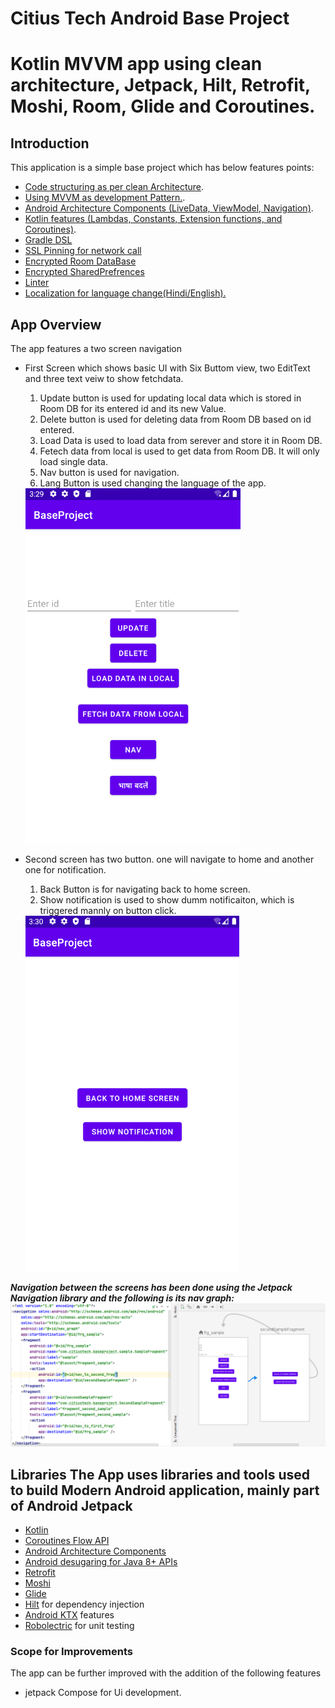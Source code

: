 # Citius Tech Android Base Project

# Kotlin MVVM app using clean architecture, Jetpack, Hilt, Retrofit, Moshi, Room, Glide and Coroutines.

## Introduction
This application is a simple base project which has below features points:
- [Code structuring as per clean Architecture](https://proandroiddev.com/kotlin-clean-architecture-1ad42fcd97fa).
- [Using MVVM as development Pattern.](https://developer.android.com/jetpack/guide?gclid=EAIaIQobChMIg9zV-Y2S8gIVvYdLBR2_XQFgEAAYASAAEgJh7vD_BwE&gclsrc=aw.ds).
- [Android Architecture Components (LiveData, ViewModel, Navigation)](https://developer.android.com/guide/navigation?gclid=EAIaIQobChMIs4WrkY6S8gIV_4dLBR1YvgxjEAAYASAAEgJJbPD_BwE&gclsrc=aw.ds).
- [Kotlin features (Lambdas, Constants, Extension functions, and Coroutines)](https://developer.android.com/kotlin?gclid=EAIaIQobChMIs8PXqI6S8gIVBCUrCh1IzQAMEAAYASAAEgKnVfD_BwE&gclsrc=aw.ds).
- [Gradle DSL](https://medium.com/android-dev-hacks/kotlin-dsl-gradle-scripts-in-android-made-easy-b8e2991e2ba)
- [SSL Pinning for network call](https://square.github.io/okhttp/2.x/okhttp/com/squareup/okhttp/CertificatePinner.html)
- [Encrypted Room DataBase](https://medium.com/vmware-end-user-computing/securing-a-room-database-with-passcode-based-encryption-82ec670961e)
- [Encrypted SharedPrefrences](https://developer.android.com/reference/androidx/security/crypto/EncryptedSharedPreferences)
- [Linter](https://developer.android.com/studio/write/lint)
- [Localization for language change(Hindi/English).](https://www.raywenderlich.com/4878024-android-localization-getting-started)

## App Overview
 The app features a two screen navigation

- First Screen which shows basic UI with Six Buttom view, two EditText and three text veiw to show fetchdata.
  1. Update button is used for updating local data which is stored in Room DB for its entered id and its new Value.
  2. Delete button is used for deleting data from Room DB based on id entered.
  3. Load Data is used to load data from serever and store it in Room DB.
  4. Fetech data from local is used to get data from Room DB. It will only load single data.
  5. Nav button is used for navigation.
  6. Lang Button is used changing the language of the app.
  <img alt="Home Screen" src="scr_1.PNG" />


- Second screen has two button. one will navigate to home and another one for notification.
  1. Back Button is for navigating back to home screen.
  2. Show notification is used to show dumm notificaiton, which is triggered mannly on button click.

  <img alt="Second Screen" src="scr_2.PNG" />

***Navigation between the screens has been done using the Jetpack Navigation library and the following is its nav graph:***
<img alt="Nav Graph" src="scr_3.PNG" />

## Libraries The App uses libraries and tools used to build Modern Android application, mainly part of Android Jetpack
- [Kotlin](https://kotlinlang.org/)
- [Coroutines Flow API](https://kotlinlang.org/docs/reference/coroutines/flow.html)
- [Android Architecture Components](https://developer.android.com/topic/libraries/architecture)
- [Android desugaring for Java 8+ APIs](https://developer.android.com/studio/write/java8-support#library-desugaring)
- [Retrofit](https://square.github.io/retrofit/)
- [Moshi](https://github.com/square/moshi)
- [Glide]( https://github.com/bumptech/glide)
- [Hilt](https://dagger.dev/hilt/) for dependency injection
- [Android KTX](https://developer.android.com/kotlin/ktx) features
- [Robolectric]( http://robolectric.org/androidx_test/) for unit testing

### Scope for Improvements
 The app can be further improved with the addition of the following features
- jetpack Compose for Ui development.